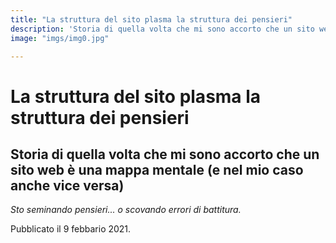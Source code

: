 ```yaml
---
title: "La struttura del sito plasma la struttura dei pensieri"
description: 'Storia di quella volta che mi sono accorto che un sito web è una mappa mentale (e vice versa).'
image: "imgs/img0.jpg"

---
```


# La struttura del sito plasma la struttura dei pensieri

## Storia di quella volta che mi sono accorto che un sito web è una mappa mentale (e nel mio caso anche vice versa)

*Sto seminando pensieri... o scovando errori di battitura.*




<p class="date">Pubblicato il 9 febbario 2021.</p>
